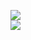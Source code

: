 [![](https://img.shields.io/badge/Made%20With-Github%20Spray-lightgrey.svg?style=for-the-badge&logo=github)](https://github.com/Annihil/github-spray#5509)  
[![](https://i.imgur.com/2DrTn0Z.gif)](https://github.com/Annihil/github-spray)